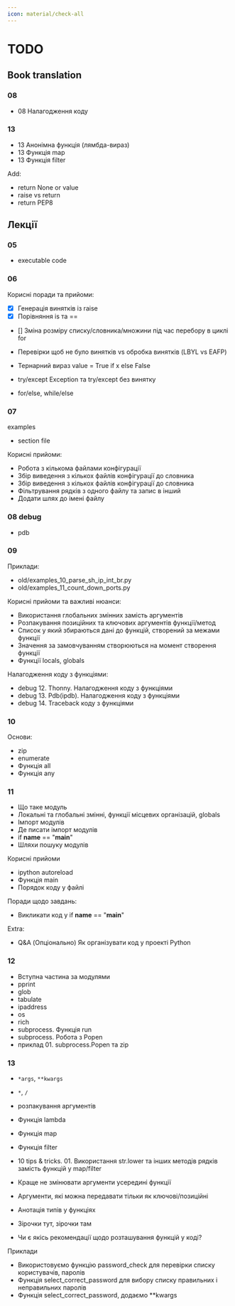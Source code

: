 ```yaml
---
icon: material/check-all
---
```


# TODO


## Book translation

### 08

* 08 Налагодження коду



### 13

* 13 Анонімна функція (лямбда-вираз)
* 13 Функція map
* 13 Функція filter

Add:

* return None or value
* raise vs return
* return PEP8


## Лекції

### 05

* executable code

### 06

Корисні поради та прийоми:

* [x] Генерація винятків із raise
* [x] Порівняння is та ==
* [] Зміна розміру списку/словника/множини під час перебору в циклі for

* Перевірки щоб не було винятків vs обробка винятків (LBYL vs EAFP)
* Тернарний вираз value = True if x else False
* try/except Exception та try/except без винятку
* for/else, while/else
   
### 07

examples

- section file

Корисні прийоми:

* Робота з кількома файлами конфігурації
* Збір виведення з кількох файлів конфігурації до словника
* Збір виведення з кількох файлів конфігурації до словника
* Фільтрування рядків з одного файлу та запис в інший
* Додати шлях до імені файлу


### 08 debug

* pdb


### 09

Приклади:

* old/examples_10_parse_sh_ip_int_br.py
* old/examples_11_count_down_ports.py

Корисні прийоми та важливі нюанси:

* Використання глобальних змінних замість аргументів
* Розпакування позиційних та ключових аргументів функції/метод
* Список у який збираються дані до функцій, створений за межами функції
* Значення за замовчуванням створюються на момент створення функції
* Функції locals, globals

Налагодження коду з функціями:

* debug 12. Thonny. Налагодження коду з функціями
* debug 13. Pdb(ipdb). Налагодження коду з функціями
* debug 14. Traceback коду з функціями

### 10

Основи:

* zip
* enumerate
* Функція all
* Функція any

### 11

* Що таке модуль
* Локальні та глобальні змінні, функції місцевих організацій, globals
* Імпорт модулів
* Де писати імпорт модулів
* if __name__ == "__main__"
* Шляхи пошуку модулів

Корисні прийоми

* ipython autoreload
* Функція main
* Порядок коду у файлі

Поради щодо завдань:

* Викликати код у if __name__ == "__main__"

Extra:

* Q&A (Опціонально) Як організувати код у проекті Python

### 12

* Вступна частина за модулями
* pprint
* glob
* tabulate
* ipaddress
* os
* rich
* subprocess. Функція run
* subprocess. Робота з Popen
* приклад 01. subprocess.Popen та zip

### 13

* `*args`, `**kwargs`
* `*`, `/`
* розпакування аргументів

* Функція lambda
* Функція map
* Функція filter
* 10 tips & tricks. 01. Використання str.lower та інших методів рядків замість функцій у map/filter

* Краще не змінювати аргументи усередині функції
* Аргументи, які можна передавати тільки як ключові/позиційні
* Анотація типів у функціях
* Зірочки тут, зірочки там
* Чи є якісь рекомендації щодо розташування функцій у коді?

Приклади 

* Використовуємо функцію password_check для перевірки списку користувачів, паролів
* Функція select_correct_password для вибору списку правильних і неправильних паролів
* Функція select_correct_password, додаємо **kwargs
